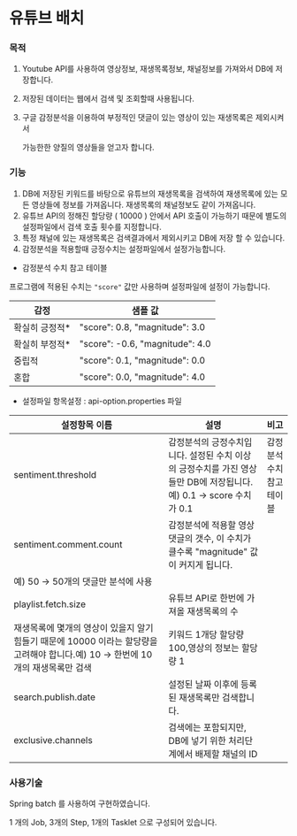# 유튜브 배치

### 목적

1. Youtube API를 사용하여 영상정보, 재생목록정보, 채널정보를 가져와서 DB에 저장합니다.
2. 저장된 데이터는 웹에서 검색 및 조회할때 사용됩니다.
3. 구글 감정분석을 이용하여 부정적인 댓글이 있는 영상이 있는 재생목록은 제외시켜서
    
    가능한한 양질의 영상들을 얻고자 합니다.
    

### 기능

1. DB에 저장된 키워드를 바탕으로 유튜브의 재생목록을 검색하여 재생목록에 있는 모든 영상들에 정보를 가져옵니다. 재생목록의 채널정보도 같이 가져옵니다.
2. 유튜브 API의 정해진 할당량 ( 10000 ) 안에서 API 호출이 가능하기 때문에 별도의 설정파일에서 검색 호출 횟수를 지정합니다.
3. 특정 채널에 있는 재생목록은 검색결과에서 제외시키고 DB에 저장 할 수 있습니다.
4. 감정분석을 적용할때 긍정수치는 설정파일에서 설정가능합니다.

- 감정분석 수치 참고 테이블

프로그램에 적용된 수치는 `"score"`  값만 사용하며 설정파일에 설정이 가능합니다.

| 감정 | 샘플 값 |
| --- | --- |
| 확실히 긍정적* | "score": 0.8, "magnitude": 3.0 |
| 확실히 부정적* | "score": -0.6, "magnitude": 4.0 |
| 중립적 | "score": 0.1, "magnitude": 0.0 |
| 혼합 | "score": 0.0, "magnitude": 4.0 |

- 설정파일 항목설정 : api-option.properties 파일

| 설정항목 이름 | 설명 | 비고 |
| --- | --- | --- |
| sentiment.threshold | 감정분석의 긍정수치입니다. 설정된 수치 이상의 긍정수치를 가진 영상들만 DB에 저장됩니다. 예) 0.1 →  score 수치가 0.1 | 감정분석 수치 참고 테이블 |
| sentiment.comment.count | 감정분석에 적용할 영상댓글의 갯수, 이 수치가 클수록 "magnitude" 값이 커지게 됩니다.
예) 50 → 50개의 댓글만 분석에 사용 |  |
| playlist.fetch.size | 유튜브 API로 한번에 가져올 재생목록의 수
재생목록에 몇개의 영상이 있을지 알기 힘들기 때문에 10000 이라는 할당량을 고려해야 합니다.예) 10 → 한번에 10개의 재생목록만 검색  | 키워드 1개당 할당량 100,영상의 정보는 할당량 1 |
| search.publish.date | 설정된 날짜 이후에 등록된 재생목록만 검색합니다. |  |
| exclusive.channels | 검색에는 포함되지만, DB에 넣기 위한 처리단계에서 배제할 채널의 ID |  |

### 사용기술

Spring batch 를 사용하여 구현하였습니다.

1 개의 Job, 3개의 Step, 1개의 Tasklet 으로 구성되어 있습니다.
